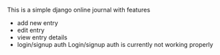 This is a simple django online journal with features
- add new entry
- edit entry
- view entry details
- login/signup auth
  Login/signup auth is currently not working properly
